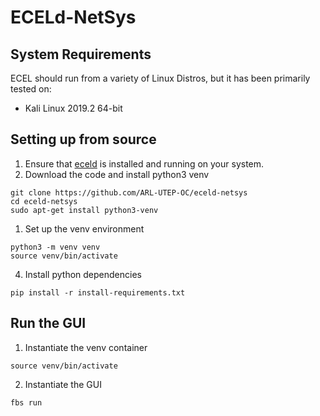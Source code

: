 # ECELd-NetSys

## System Requirements
ECEL should run from a variety of Linux Distros, but it has been primarily tested on:
* Kali Linux 2019.2 64-bit

## Setting up from source

1. Ensure that [eceld](https://github.com/ARL-UTEP-OC/eceld) is installed and running on your system.
2. Download the code and install python3 venv
```
git clone https://github.com/ARL-UTEP-OC/eceld-netsys
cd eceld-netsys
sudo apt-get install python3-venv
```
1. Set up the venv environment
```
python3 -m venv venv
source venv/bin/activate
```
4. Install python dependencies
```
pip install -r install-requirements.txt
```

## Run the GUI
1. Instantiate the venv container
```
source venv/bin/activate
```
2. Instantiate the GUI
```
fbs run
```
